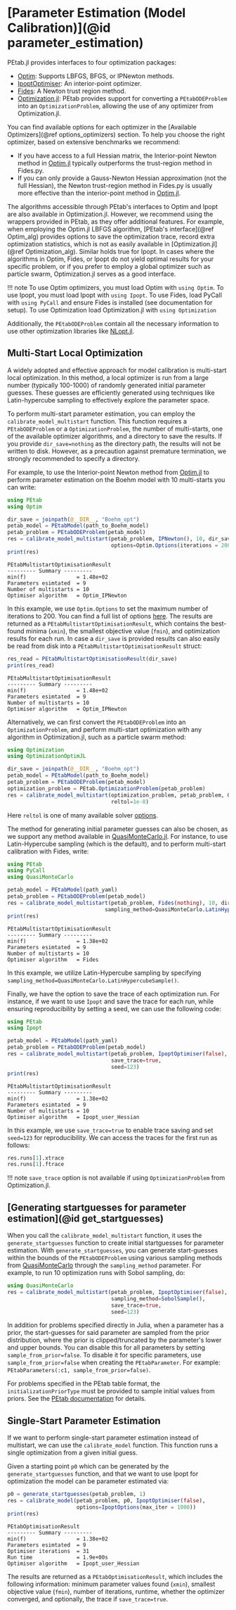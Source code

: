 # [Parameter Estimation (Model Calibration)](@id parameter_estimation)

PEtab.jl provides interfaces to four optimization packages:

- [Optim](https://julianlsolvers.github.io/Optim.jl/stable/): Supports LBFGS, BFGS, or IPNewton methods.
- [IpoptOptimiser](https://coin-or.github.io/Ipopt/): An interior-point optimizer.
- [Fides](https://github.com/fides-dev/fides): A Newton trust region method.
- [Optimization.jl](https://github.com/fides-dev/fides): PEtab provides support for converting a `PEtabODEProblem` into an `OptimizationProblem`, allowing the use of any optimizer from Optimization.jl.

You can find available options for each optimizer in the [Available Optimizers](@ref options_optimizers) section. To help you choose the right optimizer, based on extensive benchmarks we recommend:

- If you have access to a full Hessian matrix, the Interior-point Newton method in [Optim.jl](https://github.com/JuliaNLSolvers/Optim.jl) typically outperforms the trust-region method in Fides.py.
- If you can only provide a Gauss-Newton Hessian approximation (not the full Hessian), the Newton trust-region method in Fides.py is usually more effective than the interior-point method in [Optim.jl](https://github.com/JuliaNLSolvers/Optim.jl).

The algorithms accessible through PEtab's interfaces to Optim and Ipopt are also available in Optimization.jl. However, we recommend using the wrappers provided in PEtab, as they offer additional features. For example, when employing the Optim.jl LBFGS algorithm, [PEtab's interface](@ref Optim_alg) provides options to save the optimization trace, record extra optimization statistics, which is not as easily available in [Optimization.jl](@ref Optimization_alg). Similar holds true for Ipopt. In cases where the algorithms in Optim, Fides, or Ipopt do not yield optimal results for your specific problem, or if you prefer to employ a global optimizer such as particle swarm, Optimization.jl serves as a good interface.

!!! note
    To use Optim optimizers, you must load Optim with `using Optim`. To use Ipopt, you must load Ipopt with `using Ipopt`.
    To use Fides, load PyCall with `using PyCall` and ensure Fides is installed (see documentation for setup). To use
    Optimization load Optimization.jl with `using Optimization`

Additionally, the `PEtabODEProblem` contain all the necessary information to use other optimization libraries like [NLopt.jl](https://github.com/JuliaOpt/NLopt.jl).

## Multi-Start Local Optimization

A widely adopted and effective approach for model calibration is multi-start local optimization. In this method, a local optimizer is run from a large number (typically 100-1000) of randomly generated initial parameter guesses. These guesses are efficiently generated using techniques like Latin-hypercube sampling to effectively explore the parameter space.

To perform multi-start parameter estimation, you can employ the `calibrate_model_multistart` function. This function requires a `PEtabODEProblem` or a `OptimizationProblem`, the number of multi-starts, one of the available optimizer algorithms, and a directory to save the results. If you provide `dir_save=nothing` as the directory path, the results will not be written to disk. However, as a precaution against premature termination, we strongly recommended to specify a directory.

For example, to use the Interior-point Newton method from [Optim.jl](https://github.com/JuliaNLSolvers/Optim.jl) to perform parameter estimation on the Boehm model with 10 multi-starts you can write:

```julia
using PEtab
using Optim

dir_save = joinpath(@__DIR__, "Boehm_opt")
petab_model = PEtabModel(path_to_Boehm_model)
petab_problem = PEtabODEProblem(petab_model)
res = calibrate_model_multistart(petab_problem, IPNewton(), 10, dir_save,
                                 options=Optim.Options(iterations = 200))
print(res)
```
```
PEtabMultistartOptimisationResult
--------- Summary ---------
min(f)                = 1.48e+02
Parameters esimtated  = 9
Number of multistarts = 10
Optimiser algorithm   = Optim_IPNewton
```

In this example, we use `Optim.Options` to set the maximum number of iterations to 200. You can find a full list of options [here](https://julianlsolvers.github.io/Optim.jl/v0.9.3/user/config/). The results are returned as a `PEtabMultistartOptimisationResult`, which contains the best-found minima (`xmin`), the smallest objective value (`fmin`), and optimization results for each run. In case a `dir_save` is provided results can also easily be read from disk into a `PEtabMultistartOptimisationResult` struct:

```julia
res_read = PEtabMultistartOptimisationResult(dir_save)
print(res_read)
```
```
PEtabMultistartOptimisationResult
--------- Summary ---------
min(f)                = 1.48e+02
Parameters esimtated  = 9
Number of multistarts = 10
Optimiser algorithm   = Optim_IPNewton
```

Alternatively, we can first convert the `PEtabODEProblem` into an `OptimizationProblem`, and perform multi-start optimization with any algorithm in Optimization.jl, such as a particle swarm method:

```julia
using Optimization
using OptimizationOptimJL

dir_save = joinpath(@__DIR__, "Boehm_opt")
petab_model = PEtabModel(path_to_Boehm_model)
petab_problem = PEtabODEProblem(petab_model)
optimization_problem = PEtab.OptimizationProblem(petab_problem)
res = calibrate_model_multistart(optimization_problem, petab_problem, Optim.ParticleSwarm(), 10, dir_save,
                                 reltol=1e-8)
```

Here `reltol` is one of many available solver [options](https://docs.sciml.ai/Optimization/stable/API/solve/).

The method for generating initial parameter guesses can also be chosen, as we support any method available in [QuasiMonteCarlo.jl](https://github.com/SciML/QuasiMonteCarlo.jl). For instance, to use Latin-Hypercube sampling (which is the default), and to perform multi-start calibration with Fides, write:

```julia
using PEtab
using PyCall
using QuasiMonteCarlo

petab_model = PEtabModel(path_yaml)
petab_problem = PEtabODEProblem(petab_model)
res = calibrate_model_multistart(petab_problem, Fides(nothing), 10, dir_save,
                               sampling_method=QuasiMonteCarlo.LatinHypercubeSample())
print(res)
```
```
PEtabMultistartOptimisationResult
--------- Summary ---------
min(f)                = 1.38e+02
Parameters esimtated  = 9
Number of multistarts = 10
Optimiser algorithm   = Fides
```

In this example, we utilize Latin-Hypercube sampling by specifying `sampling_method=QuasiMonteCarlo.LatinHypercubeSample()`.

Finally, we have the option to save the trace of each optimization run. For instance, if we want to use `Ipopt` and save the trace for each run, while ensuring reproducibility by setting a seed, we can use the following code:

```julia
using PEtab
using Ipopt

petab_model = PEtabModel(path_yaml)
petab_problem = PEtabODEProblem(petab_model)
res = calibrate_model_multistart(petab_problem, IpoptOptimiser(false), 10, dir_save,
                                 save_trace=true,
                                 seed=123)
print(res)
```
```
PEtabMultistartOptimisationResult
--------- Summary ---------
min(f)                = 1.38e+02
Parameters esimtated  = 9
Number of multistarts = 10
Optimiser algorithm   = Ipopt_user_Hessian
```

In this example, we use `save_trace=true` to enable trace saving and set `seed=123` for reproducibility. We can access the traces for the first run as follows:

```julia
res.runs[1].xtrace
res.runs[1].ftrace
```

!!! note
    `save_trace` option is not available if using `OptimizationProblem` from Optimization.jl.

## [Generating startguesses for parameter estimation](@id get_startguesses)

When you call the `calibrate_model_multistart` function, it uses the `generate_startguesses` function to create initial startguesses for parameter estimation. With `generate_startguesses`, you can generate start-guesses within the bounds of the `PEtabODEProblem` using various sampling methods from [QuasiMonteCarlo](https://github.com/SciML/QuasiMonteCarlo.jl) through the `sampling_method` parameter. For example, to run 10 optimization runs with Sobol sampling, do:

```julia
using QuasiMonteCarlo
res = calibrate_model_multistart(petab_problem, IpoptOptimiser(false), 10, dir_save,
                                 sampling_method=SobolSample(),
                                 save_trace=true,
                                 seed=123)
```

In addition for problems specified directly in Julia, when a parameter has a prior, the start-guesses for said parameter are sampled from the prior distribution, where the prior is clipped/truncated by the parameter's lower and upper bounds. You can disable this for all parameters by setting `sample_from_prior=false`. To disable it for specific parameters, use `sample_from_prior=false` when creating the `PEtabParameter`. For example: `PEtabParameters(:c1, sample_from_prior=false)`.

For problems specified in the PEtab table format, the `initializationPriorType` must be provided to sample initial values from priors. See the [PEtab documentation](https://petab.readthedocs.io/en/latest/documentation_data_format.html#parameter-table) for details.

## Single-Start Parameter Estimation

If we want to perform single-start parameter estimation instead of multistart, we can use the `calibrate_model` function. This function runs a single optimization from a given initial guess.

Given a starting point `p0` which can be generated by the `generate_startguesses` function, and that we want to use Ipopt for optimization the model can be parameter estimated via:

```julia
p0 = generate_startguesses(petab_problem, 1)
res = calibrate_model(petab_problem, p0, IpoptOptimiser(false),
                      options=IpoptOptions(max_iter = 1000))
print(res)
```
```
PEtabOptimisationResult
--------- Summary ---------
min(f)                = 1.38e+02
Parameters esimtated  = 9
Optimiser iterations  = 31
Run time              = 1.9e+00s
Optimiser algorithm   = Ipopt_user_Hessian
```

The results are returned as a `PEtabOptimisationResult`, which includes the following information: minimum parameter values found (`xmin`), smallest objective value (`fmin`), number of iterations, runtime, whether the optimizer converged, and optionally, the trace if `save_trace=true`.
